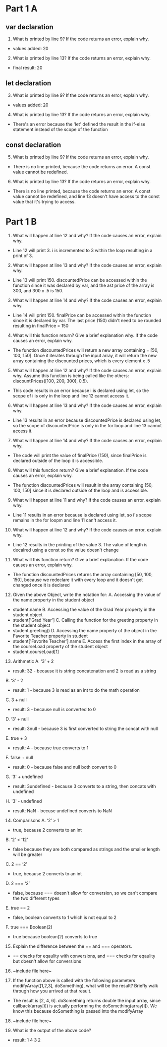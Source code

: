 # Part 1 A

## var declaration

1. What is printed by line 9? If the code returns an error, explain why.
- values added: 20

2. What is printed by line 13? If the code returns an error, explain why.
- final result: 20

## let declaration
3. What is printed by line 9? If the code returns an error, explain why.
- values added: 20

4. What is printed by line 13? If the code returns an error, explain why. 
- There's an error because the 'let' defined the result in the if-else statement instead of the scope of the function

## const declaration
5. What is printed by line 9? If the code returns an error, explain why.
- There is no line printed, because the code returns an error. A const value cannot be redefined.

6. What is printed by line 13? If the code returns an error, explain why. 
- There is no line printed, because the code returns an error. A const value cannot be redefined, and line 13 doesn't have access to the const value that it's trying to access.

# Part 1 B
1. What will happen at line 12 and why? If the code causes an error, explain why.
- Line 12 will print 3. i is incremented to 3 within the loop resulting in a print of 3.

2. What will happen at line 13 and why? If the code causes an error, explain why.
- Line 13 will print 150. discountedPrice can be accessed within the function since it was declared by var, and the ast price of the array is 300, and 300 x .5 is 150.

3. What will happen at line 14 and why? If the code causes an error, explain why.
- Line 14 will print 150. finalPrice can be accessed within the function since it is declared by var. The last price (150) didn't need to be rounded resulting in finalPrice = 150

4. What will this function return? Give a brief explanation why. If the code causes an error, explain why.
- The function discountedPrices will return a new array containing = [50, 100, 150]. Once it iterates through the input array, it will return the new array containing the discounted prices, which is every element x .5

5. What will happen at line 12 and why? If the code causes an error, explain why. Assume this function is being called like the others: discountPrices([100, 200, 300], 0.5).
- This code results in an error because i is declared using let, so the scope of i is only in the loop and line 12 cannot access it.

6. What will happen at line 13 and why? If the code causes an error, explain why.
- Line 13 results in an error because discountedPrice is declared using let, so the scope of discountedPrice is only in the for loop and line 13 cannot access it.

7. What will happen at line 14 and why? If the code causes an error, explain why.
- The code will print the value of finalPrice (150), since finalPrice is declared outside of the loop it is accessible.

8. What will this function return? Give a brief explanation. If the code causes an error, explain why.
- The function discountedPrices will result in the array containing [50, 100, 150] since it is declared outside of the loop and is accessible.

9. What will happen at line 11 and why? If the code causes an error, explain why.
- Line 11 results in an error because  is declared using let, so i's scope remains in the for loopm and line 11 can't access it.

10. What will happen at line 12 and why? If the code causes an error, explain why.
- Line 12 results in the printing of the value 3. The value of length is decalred using a const so the value doesn't change

11. What will this function return? Give a brief explanation. If the code causes an error, explain why.
- The function discountedPrices returns the array containing [50, 100, 150], because we redeclare it with every loop and it doesn't get changed once it is declared

12. Given the above Object, write the notation for:
A. Accessing the value of the name property in the student object
- student.name
B. Accessing the value of the Grad Year property in the student object
- student['Grad Year']
C. Calling the function for the greeting property in the student object
- student.greeting()
D. Accessing the name property of the object in the Favorite Teacher property in student
- student['Favorite Teacher'].name
E. Access the first index in the array of the courseLoad property of the student object
- student.courseLoad[1]

13. Arithmetic
A. ‘3’ + 2
- result: 32 - because it is string concatenation and 2 is read as a string

B. ‘3’ - 2
- result: 1 - because 3 is read as an int to do the math operation

C. 3 + null
- result: 3 - because null is converted to 0

D. ‘3’ + null
- result: 3null - because 3 is first converted to string the concat with null

E. true + 3
- result: 4 - because true converts to 1

F. false + null
- result: 0 - because false and null both convert to 0

G. '3' + undefined
- result: 3undefined - because 3 converts to a string, then concats with undefined

H. '3' - undefined
- result: NaN - becuse undefined converts to NaN

14. Comparisons
A. ‘2’ > 1
- true, because 2 converts to an int

B. ‘2’ < ‘12’
- false because they are both compared as strings and the smaller length will be greater

C. 2 == ‘2’
- true, because 2 converts to an int

D. 2 === ‘2’
- false, because === doesn't allow for conversion, so we can't compare the two different types

E. true == 2
- false, boolean converts to 1 which is not equal to 2

F. true === Boolean(2)
- true because boolean(2) converts to true

15. Explain the difference between the == and === operators.
- == checks for eqaulity with conversions, and === checks for eqaulity but doesn't allow for conversions

16. ~include file here~

17. If the function above is called with the following parameters modifyArray([1,2,3], doSomething), what will be the result? Briefly walk through how you arrived at that result.
- The result is [2, 4, 6]. doSomething returns double the input array, since callback(array[i]) is actually performing the doSomething(array[i]). We know this because doSomething is passed into the modifyArray

18. ~include file here~

19. What is the output of the above code?
- result: 1 4 3 2
